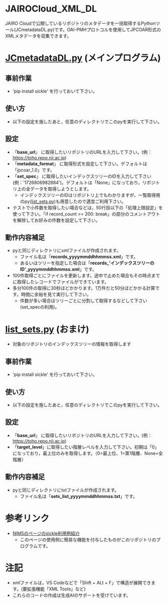 # JAIROCloud_XML_DL
JAIRO Cloudで公開しているリポジトリのメタデータを一括取得するPythonツール(JCmetadataDL.py)です。OAI-PMHプロトコルを使用してJPCOAR形式のXMLメタデータを収集できます。

# [JCmetadataDL.py](https://github.com/hellboy84/JAIROCloud_XML_DL/blob/main/JCmetadataDL.py) (メインプログラム)
## 事前作業
- 'pip install sickle'  を行っておいて下さい。
## 使い方
- 以下の設定を施したあと，任意のディレクトリでこのpyを実行して下さい。
## 設定
- 「**base_url**」 に取得したいリポジトリのURLを入力して下さい。(例：https://toho.repo.nii.ac.jp)
- 「**metadata_format**」 に取得形式を設定して下さい。デフォルトは「jpcoar_1.0」です。
- 「**set_spec**」 に取得したいインデックスツリーのIDを入力して下さい(例：'1726806982884')。デフォルトは「None」になっており，リポジトリ上の全データを取得しようとします。
  - インデックスツリーのIDはリポジトリ上でもわかりますが，一覧取得用のpy([list_sets.py](https://github.com/hellboy84/JAIROCloud_XML_DL/blob/main/list_sets.py))も用意したので適宜ご利用下さい。
- テストで小件数を取得したい場合などは，50行目以下の「処理上限設定」を使って下さい。「if record_count >= 200: break」の部分のコメントアウトを解除してお好みの件数を設定して下さい。
## 動作内容補足
- pyと同じディレクトリにxmlファイルが作成されます。
  - ファイル名は「**records_yyyymmddhhmmss.xml**」です。
  - あるいはツリーを指定した場合は「**records_'インデックスツリーのID'_yyyymmddhhmmss.xml**」です。
- 100件取得ごとにファイルを更新します。途中で止めた場合もその時点までに取得したレコードでファイルができています。
- 多分100件の取得に30秒ほどかかります。1万件だと50分ほどかかる計算です。時間に余裕を見て実行して下さい。
  - 件数が多い場合はツリーごとに分割して取得するなどして下さい(set_specの利用)。

# [list_sets.py](https://github.com/hellboy84/JAIROCloud_XML_DL/blob/main/list_sets.py) (おまけ)
- 対象のリポジトリのインデックスツリーの情報を取得します
## 事前作業
- 'pip install sickle'  を行っておいて下さい。
## 使い方
- 以下の設定を施したあと，任意のディレクトリでこのpyを実行して下さい。
## 設定
- 「**base_url**」 に取得したいリポジトリのURLを入力して下さい。(例：https://toho.repo.nii.ac.jp)
- 「**target_level**」に取得したい階層レベルを入力して下さい。初期は「0」になっており，最上位のみを取得します。（0=最上位、1=第1階層、None=全階層）
## 動作内容補足
- pyと同じディレクトリにtxtファイルが作成されます。
  - ファイル名は「**sets_list_yyyymmddhhmmss.txt**」です。

# 参考リンク
- [NIMSのページのsickle利用例紹介](https://dice.nims.go.jp/services/MDR/manual/html/api.html#bulk-metadata-download)
  - このページの使用例に簡易な機能を付与したものがこのリポジトリのプログラムです。

# 注記
- xmlファイルは，VS Codeなどで「Shift + ALt + F」で構造が展開できます。(要拡張機能「XML Tools」など)
- これらのコードの作成は生成AIのサポートを受けています。 


